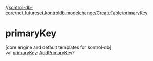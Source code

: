 //[kontrol-db-core](../../../index.md)/[net.futureset.kontroldb.modelchange](../index.md)/[CreateTable](index.md)/[primaryKey](primary-key.md)

# primaryKey

[core engine and default templates for kontrol-db]\
val [primaryKey](primary-key.md): [AddPrimaryKey](../-add-primary-key/index.md)?
